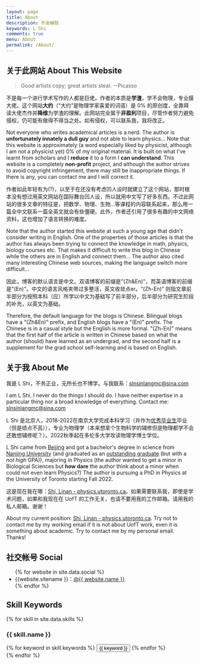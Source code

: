 ```yaml
---
layout: page
title: About
description: 不会编程
keywords: L Shi
comments: true
menu: About
permalink: /About/
---
```


## 关于此网站 About This Website

> Good artists copy; great artists steal. --Picasso

不是每一个进行学术写作的人都是巨佬。作者的本质是**学渣**，学不会物理，专业膜大佬。这个网站**大约**（“大约”是物理学家喜爱的词语）是 0% 的原创度，全靠拜读大佬杰作并**降维**为学渣的理解。此网站完全属于**非盈利**项目，尽管作者努力避免侵权，仍可能有做得不得当之处。如有侵权，可以联系我，我将改正。

Not everyone who writes academical articles is a nerd. The author is **unfortunately innately a dull guy** and not able to learn physics... Note that this website is approximately (a word especially liked by physicist, although I am not a physicist yet) 0% of my original material. It is built on what I've learnt from scholars and  I **reduce** it to a form I **can understand**. This website is a completely **non-profit** project, and although the author strives to avoid copyright infringement, there may still be inappropriate things. If there is any, you can contact me and I will correct it.

作者如此年轻有为(?)，以至于在还没有考虑凹人设时就建立了这个网站，那时根本没有想过用英文网站在国际舞台凹人设，所以就用中文写了好多东西。不过此网站的很多文章的特征是，把数学、物理、生物...等课程的内容联系起来，那么用一篇全中文联系一篇全英文就会有些僵硬。此外，作者还引用了很多有趣的中文网络资料，这也增加了语言转换的难度。

Note that the author started this website at such a young age that didn't consider writing in English. One of the properties of those articles is that the author has always been trying to connect the knowledge in math, physics, biology courses etc. That makes it difficult to write this blog in Chinese while the others are in English and connect them... The author also cited many interesting Chinese web sources, making the language switch more difficult...

因此，博客的默认语言是中文。双语博客的前缀是"(Zh&En)"，而英语博客的前缀是"(En)"。中文的语言风格夹带过多整活，英文收敛点er。“(Zh-En)” 则指文章前半部分为按照本科（应）所学以中文为基础写了前半部分，后半部分为研究生阶段的补充，以英文为基础。

Therefore, the default language for the blogs is Chinese. Bilingual blogs have a "(Zh&En)" prefix, and English blogs have a "(En)" prefix. The Chinese is in a casual style but the English is more formal. "(Zh-En)" means that the first half of the article is written in Chinese based on what the author (should) have learned as an undergrad, and the second half is a supplement for the grad school self-learning and is based on English.

## 关于我 About Me

我是 L Shi，不务正业，无所长也不博学。与我联系：<slnsinlangmc@sina.com>

I am L Shi. I never do the things I should do. I have neither expertise in a particular thing nor a broad knowledge of everything. Contact me: <slnsinlangmc@sina.com>

L Shi 是北京人，2018-2022在南京大学完成本科学习（并作为[优秀毕业生](https://physics.nju.edu.cn/xgyd/ggtz/20220329/i220215.html)毕业（但是绩点不高）），专业为物理学（本来想拿个生物科学的辅修但是物理都学不会还敢想辅修呢？）。2022秋季起在多伦多大学攻读物理学博士学位。

L Shi came from [Beijing](https://en.wikipedia.org/wiki/Beijing) and got a bachelor's degree in science from [Nanjing University](https://en.wikipedia.org/wiki/Nanjing_University) (and graduated as an [outstanding graduate](https://physics.nju.edu.cn/xgyd/ggtz/20220329/i220215.html) (but with a *not high* GPA)), majoring in Physics (the author wanted to get a minor in Biological Sciences but **how dare** the author think about a minor when could not even learn Physics?) The author is pursuing a PhD in Physics at the University of Toronto starting Fall 2022.

这是现在我在哪：[Shi, Linan - physics.utoronto.ca](https://www.physics.utoronto.ca/members/shi-linan/)。如果需要联系我，即使是学术问题，如果和我现在在 UofT 的工作无关，也请不要用我的工作邮箱。请用我的私人邮箱。谢谢！

About my current position: [Shi, Linan - physics.utoronto.ca](https://www.physics.utoronto.ca/members/shi-linan/). Try not to contact me by my working email if it is not about UofT work, even it is something about academic. Try to contact me by my personal email. Thanks!

## 社交帐号 Social

<ul>
{% for website in site.data.social %}
<li>{{website.sitename }}：<a href="{{ website.url }}" target="_blank">@{{ website.name }}</a></li>
{% endfor %}
</ul>



## Skill Keywords

{% for skill in site.data.skills %}
### {{ skill.name }}
<div class="btn-inline">
{% for keyword in skill.keywords %}
<button class="btn btn-outline" type="button">{{ keyword }}</button>
{% endfor %}
</div>
{% endfor %}
